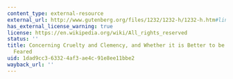 ```yaml
---
content_type: external-resource
external_url: http://www.gutenberg.org/files/1232/1232-h/1232-h.htm#link2HCH0017
has_external_license_warning: true
license: https://en.wikipedia.org/wiki/All_rights_reserved
status: ''
title: Concerning Cruelty and Clemency, and Whether it is Better to be Loved than
  Feared
uid: 1dad9cc3-6332-4af3-ae4c-91e8ee11bbe2
wayback_url: ''
---
```

